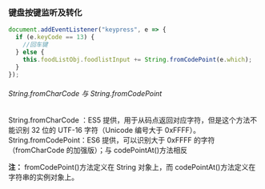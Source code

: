 ### 键盘按键监听及转化

```javascript
document.addEventListener("keypress", e => {
  if (e.keyCode == 13) {
    //回车键
  } else {
    this.foodListObj.foodlistInput += String.fromCodePoint(e.which);
  }
});
```

###### String.fromCharCode 与 String.fromCodePoint

String.fromCharCode ：ES5 提供，用于从码点返回对应字符，但是这个方法不能识别 32 位的 UTF-16 字符（Unicode 编号大于 0xFFFF）。
String.fromCodePoint：ES6 提供，可以识别大于 0xFFFF 的字符（fromCharCode 的加强版）；与 codePointAt()方法相反

**注：** fromCodePoint()方法定义在 String 对象上，而 codePointAt()方法定义在字符串的实例对象上。
